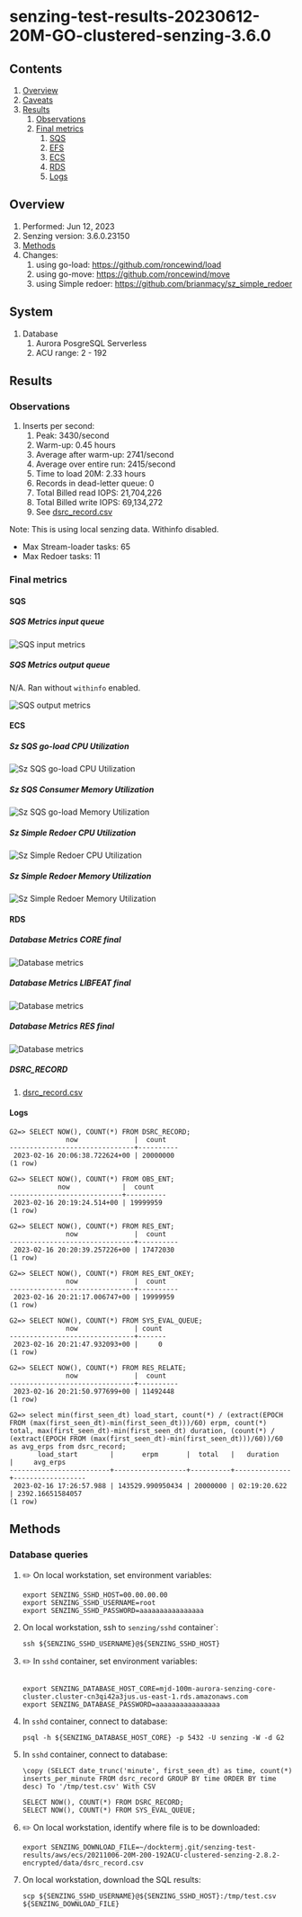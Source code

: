 # senzing-test-results-20230612-20M-GO-clustered-senzing-3.6.0

## Contents

1. [Overview](#overview)
1. [Caveats](#caveats)
1. [Results](#results)
    1. [Observations](#observations)
    1. [Final metrics](#final-metrics)
        1. [SQS](#sqs)
        1. [EFS](#efs)
        1. [ECS](#ecs)
        1. [RDS](#rds)
        1. [Logs](#logs)

## Overview

1. Performed: Jun 12, 2023
2. Senzing version: 3.6.0.23150
3. [Methods](#methods)
4. Changes:
    1. using go-load: https://github.com/roncewind/load
    1. using go-move: https://github.com/roncewind/move
    1. using Simple redoer: https://github.com/brianmacy/sz_simple_redoer

## System

1. Database
    1. Aurora PosgreSQL Serverless
    1. ACU range: 2 - 192

## Results

### Observations

1. Inserts per second:
    1. Peak: 3430/second
    1. Warm-up: 0.45 hours
    1. Average after warm-up: 2741/second
    1. Average over entire run: 2415/second
    1. Time to load 20M: 2.33 hours
    1. Records in dead-letter queue: 0
    1. Total Billed read IOPS:   21,704,226
    1. Total Billed write IOPS:  69,134,272
    1. See [dsrc_record.csv](data/dsrc_record.csv)

Note:  This is using local senzing data.  Withinfo disabled.

- Max Stream-loader tasks: 65
- Max Redoer tasks: 11

### Final metrics

#### SQS

##### SQS Metrics input queue

![SQS input metrics](images/sqs-input-metrics.png "SQS input metrics")

##### SQS Metrics output queue

N/A.  Ran without `withinfo` enabled.

![SQS output metrics](images/sqs-output-metrics.png "SQS output metrics")

#### ECS

##### Sz SQS go-load CPU Utilization

![Sz SQS go-load CPU Utilization](images/stream-loader-CPU-Utilization.png "Sz SQS go-load CPU Utilization")

##### Sz SQS Consumer Memory Utilization

![Sz SQS go-load Memory Utilization](images/stream-loader-Memory-Utilization.png "Sz SQS go-load Memory Utilization")

##### Sz Simple Redoer CPU Utilization

![Sz Simple Redoer CPU Utilization](images/redoer-CPU-Utilization.png "Sz Simple Redoer CPU Utilization")

##### Sz Simple Redoer Memory Utilization

![Sz Simple Redoer Memory Utilization](images/redoer-Memory-Utilization.png "Sz Simple Redoer Memory Utilization")

#### RDS

##### Database Metrics CORE final

![Database metrics](images/database-metrics-core.png "Database metrics")

##### Database Metrics LIBFEAT final

![Database metrics](images/database-metrics-libfeat.png "Database metrics")

##### Database Metrics RES final

![Database metrics](images/database-metrics-res.png "Database metrics")

##### DSRC_RECORD

1. [dsrc_record.csv](data/dsrc_record.csv)

#### Logs

```
G2=> SELECT NOW(), COUNT(*) FROM DSRC_RECORD;
              now              |  count
-------------------------------+----------
 2023-02-16 20:06:38.722624+00 | 20000000
(1 row)

G2=> SELECT NOW(), COUNT(*) FROM OBS_ENT;
            now             |  count
----------------------------+----------
 2023-02-16 20:19:24.514+00 | 19999959
(1 row)

G2=> SELECT NOW(), COUNT(*) FROM RES_ENT;
              now              |  count
-------------------------------+----------
 2023-02-16 20:20:39.257226+00 | 17472030
(1 row)

G2=> SELECT NOW(), COUNT(*) FROM RES_ENT_OKEY;
              now              |  count
-------------------------------+----------
 2023-02-16 20:21:17.006747+00 | 19999959
(1 row)

G2=> SELECT NOW(), COUNT(*) FROM SYS_EVAL_QUEUE;
              now              | count
-------------------------------+-------
 2023-02-16 20:21:47.932093+00 |     0
(1 row)

G2=> SELECT NOW(), COUNT(*) FROM RES_RELATE;
              now              |  count
-------------------------------+----------
 2023-02-16 20:21:50.977699+00 | 11492448
(1 row)

G2=> select min(first_seen_dt) load_start, count(*) / (extract(EPOCH FROM (max(first_seen_dt)-min(first_seen_dt)))/60) erpm, count(*) total, max(first_seen_dt)-min(first_seen_dt) duration, (count(*) / (extract(EPOCH FROM (max(first_seen_dt)-min(first_seen_dt)))/60))/60 as avg_erps from dsrc_record;
       load_start        |       erpm       |  total   |   duration   |     avg_erps
-------------------------+------------------+----------+--------------+------------------
 2023-02-16 17:26:57.988 | 143529.990950434 | 20000000 | 02:19:20.622 | 2392.16651584057
(1 row)
```

## Methods

### Database queries

1. :pencil2: On local workstation, set environment variables:

    ```console
    export SENZING_SSHD_HOST=00.00.00.00
    export SENZING_SSHD_USERNAME=root
    export SENZING_SSHD_PASSWORD=aaaaaaaaaaaaaaaa
    ```

1. On local workstation, ssh to `senzing/sshd` container`:

    ```console
    ssh ${SENZING_SSHD_USERNAME}@${SENZING_SSHD_HOST}
    ```

1. :pencil2: In `sshd` container, set environment variables:

    ```console

    export SENZING_DATABASE_HOST_CORE=mjd-100m-aurora-senzing-core-cluster.cluster-cn3qi42a3jus.us-east-1.rds.amazonaws.com
    export SENZING_DATABASE_PASSWORD=aaaaaaaaaaaaaaaa
    ```

1. In `sshd` container, connect to database:

    ```console
    psql -h ${SENZING_DATABASE_HOST_CORE} -p 5432 -U senzing -W -d G2
    ```

1. In `sshd` container, connect to database:

    ```console
    \copy (SELECT date_trunc('minute', first_seen_dt) as time, count(*) inserts_per_minute FROM dsrc_record GROUP BY time ORDER BY time desc) To '/tmp/test.csv' With CSV

    SELECT NOW(), COUNT(*) FROM DSRC_RECORD;
    SELECT NOW(), COUNT(*) FROM SYS_EVAL_QUEUE;
    ```

1. :pencil2: On local workstation, identify where file is to be downloaded:

    ```console
    export SENZING_DOWNLOAD_FILE=~/docktermj.git/senzing-test-results/aws/ecs/20211006-20M-200-192ACU-clustered-senzing-2.8.2-encrypted/data/dsrc_record.csv
    ```

1. On local workstation, download the SQL results:

    ```console
    scp ${SENZING_SSHD_USERNAME}@${SENZING_SSHD_HOST}:/tmp/test.csv ${SENZING_DOWNLOAD_FILE}
    ```
